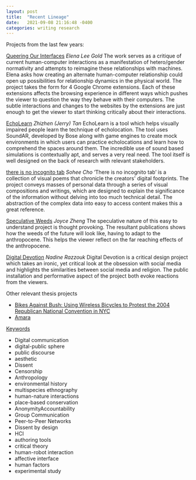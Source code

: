 ```yaml
---
layout: post
title:  "Recent Lineage"
date:   2021-09-08 21:16:48 -0400
categories: writing research
---
```


Projects from the last few years:

[Queering Our Interfaces](https://digitalarchives.library.newschool.edu/index.php/Detail/objects/PC020402_2020_golde584)
*Elena Lee Gold*
The work serves as a critique of current human-computer interactions as a manifestation of hetero/gender normativity and attempts to reimagine these relationships with machines. Elena asks how creating an alternate human-computer relationship could open up possibilities for relationship dynamics in the physical world. The project takes the form for 4 Google Chrome extensions. Each of these extensions affects the browsing experience in different ways which pushes the viewer to question the way they behave with their computers. The subtle interactions and changes to the websites by the extensions are just enough to get the viewer to start thinking critically about their interactions.

[EchoLearn](https://parsons.edu/dt/echolearn/)
*Zhizhen (Jerry) Tan*
EchoLearn is a tool which helps visually impaired people learn the technique of echolocation. The tool uses SoundAR, developed by Bose along with game engines to create mock environments in which users can practice echolocations and learn how to comprehend the spaces around them. The incredible use of sound based simulations is contextually apt, and serves a very real need. The tool itself is well designed on the back of research with relevant stakeholders.

[there is no incognito tab](https://parsons.edu/dt/there-is-no-incognito-tab/) 
*Sohee Cho*
‘There is no incognito tab’ is a collection of visual poems that chronicle the creators' digital footprints. The project conveys masses of personal data through a series of visual compositions and writings, which are designed to explain the significance of the information without delving into too much technical detail. The abstraction of the complex data into easy to access content makes this a great reference.

[Speculative Weeds](https://mfadt.parsons.edu/2019/page.html#7)
*Joyce Zheng*
The speculative nature of this easy to understand project is thought provoking. The resultant publications shows how the weeds of the future will look like, having to adapt to the anthropocene. This helps the viewer reflect on the far reaching effects of the anthropocene.

[Digital Devotion](https://digitalarchives.library.newschool.edu/index.php/Detail/objects/PC020402_2015_razzn025) 
*Nadine Razzouk*
Digital Devotion is a critical design project which takes an ironic, yet critical look at the obsession with social media and highlights the similarities between social media and religion. The public installation and performative aspect of the project both evoke reactions from the viewers.



Other relevant thesis projects

- [Bikes Against Bush: Using Wireless Bicycles to Protest the 2004 Republican National Convention in NYC](https://digitalarchives.library.newschool.edu/index.php/Detail/objects/PC020402_2004_jkinberg)
- [Amara](https://digitalarchives.library.newschool.edu/index.php/Detail/objects/PC020402_2015_faras385)



<u>Keywords</u>

- Digital communication
- digital-public sphere
- public discourse
- aesthetic
- Dissent
- Censorship
- Anthropology
- environmental history
- multispecies ethnography
- human-nature interactions
- place-based conservation
- AnonymityAccountability
- Group Communication
- Peer-to-Peer Networks
- Dissent by design
- HCI
- authoring tools
- critical theory
- human-robot interaction
- affective interface
- human factors
- experimental study
